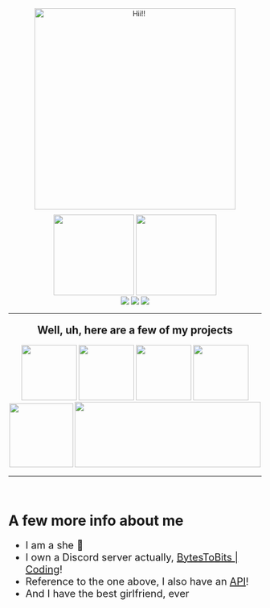<div align="center">
  <img src="https://i.pinimg.com/originals/44/95/fa/4495faf0a312a5563bda9afdcca4387f.gif" alt="Hii!!" height="400" />
  <br>
  <img src="https://github-readme-stats.vercel.app/api/top-langs/?username=Nemika-Haj&theme=synthwave&layout=compact&langs_count=10" height=160 style="margin-top:10px;" />
  <img src="https://github-readme-stats.vercel.app/api?username=Nemika-Haj&show_icons=true&theme=synthwave&count_private=true" height=160 />
  <br>
  <img src="https://img.shields.io/badge/Py-Python-048ef1?style=for-the-badge&logo=Python&labelColor=f6b50a" />
  <img src="https://img.shields.io/badge/JS-JavaScript-black?style=for-the-badge&logo=JavaScript" />
  <img src="https://img.shields.io/badge/PugJS-ae6f5d?style=for-the-badge&logo=Pug&labelColor=ffffff" />
<hr>
  <h2 style="margin-top:20px;">Well, uh, here are a few of my projects</h2>
  <img src="https://github-readme-stats.vercel.app/api/pin/?username=Nemika-Haj&repo=BytesBump&theme=synthwave" height="110" />
  <img src="https://github-readme-stats.vercel.app/api/pin/?username=Nemika-Haj&repo=BytesBumpList&theme=synthwave" height="110" />
  <img src="https://github-readme-stats.vercel.app/api/pin/?username=Nemika-Haj&repo=MadLibsPy&theme=synthwave" height="110" />
  <img src="https://github-readme-stats.vercel.app/api/pin/?username=Nemika-Haj&repo=WolframAlpha.py&theme=synthwave" height="110" />
  <img src="https://github-readme-stats.vercel.app/api/pin/?username=Nemika-Haj&repo=PyJS&theme=synthwave" height="127" />
  <img src="https://github-readme-stats.vercel.app/api/pin/?username=Nemika-Haj&repo=BytesToBitsAPI&theme=synthwave" height="130" width="370" />

<hr>
<br>
</div>

<h1> A few more info about me </h1>
<ul style="font-size:20px;">
<li> I am a she 💖
<li> I own a Discord server actually, <a href="https://bytestobits.dev/discord/" target="_blank">BytesToBits | Coding</a>!
<li> Reference to the one above, I also have an <a href="https://api.bytestobits.dev/" target="_blank">API</a>!
<li> And I have the best girlfriend, ever
</ul>
